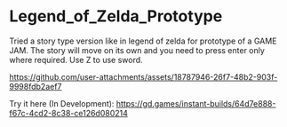# Legend_of_Zelda_Prototype
Tried a story type version like in legend of zelda for prototype of a GAME JAM. The story will move on its own and you need to press enter only where required. Use Z to use sword.

https://github.com/user-attachments/assets/18787946-26f7-48b2-903f-9998fdb2aef7

Try it here (In Development): https://gd.games/instant-builds/64d7e888-f67c-4cd2-8c38-ce126d080214
